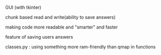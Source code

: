 GUI (with tkinter)

chunk based read and write(ability to save answers)

making code more readable and "smarter" and faster

feature of saving users answers

classes.py : using something more ram-friendly than qmap in functions
